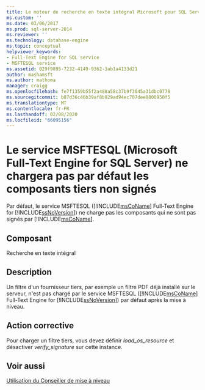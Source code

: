 ```yaml
---
title: Le moteur de recherche en texte intégral Microsoft pour SQL Server ne chargera pas par défaut les composants tiers non signés | Microsoft Docs
ms.custom: ''
ms.date: 03/06/2017
ms.prod: sql-server-2014
ms.reviewer: ''
ms.technology: database-engine
ms.topic: conceptual
helpviewer_keywords:
- Full-Text Engine for SQL service
- MSFTESQL service
ms.assetid: 029f9895-7232-4149-9362-3ab1a4133d21
author: mashamsft
ms.author: mathoma
manager: craigg
ms.openlocfilehash: fe7f1359b55f2a488a58c37b9f3045a31dbc0778
ms.sourcegitcommit: b87d36c46b39af8b929ad94ec707dee8800950f5
ms.translationtype: MT
ms.contentlocale: fr-FR
ms.lasthandoff: 02/08/2020
ms.locfileid: "66095156"
---
```

# <a name="the-microsoft-full-text-engine-for-sql-server-will-not-load-unsigned-third-party-components-by-default"></a>Le service MSFTESQL (Microsoft Full-Text Engine for SQL Server) ne chargera pas par défaut les composants tiers non signés
  Par défaut, le service MSFTESQL ([!INCLUDE[msCoName](../../includes/msconame-md.md)] Full-Text Engine for [!INCLUDE[ssNoVersion](../../includes/ssnoversion-md.md)]) ne charge pas les composants qui ne sont pas signés par [!INCLUDE[msCoName](../../includes/msconame-md.md)].  
  
## <a name="component"></a>Composant  
 Recherche en texte intégral  
  
## <a name="description"></a>Description  
 Un filtre d'un fournisseur tiers, par exemple un filtre PDF déjà installé sur le serveur, n'est pas chargé par le service MSFTESQL ([!INCLUDE[msCoName](../../includes/msconame-md.md)] Full-Text Engine for [!INCLUDE[ssNoVersion](../../includes/ssnoversion-md.md)]) par défaut après la mise à niveau.  
  
## <a name="corrective-action"></a>Action corrective  
 Pour charger un filtre tiers, vous devez définir *load_os_resource* et désactiver *verify_signature* sur cette instance.  
  
## <a name="see-also"></a>Voir aussi  
 [Utilisation du Conseiller de mise à niveau](../../../2014/sql-server/install/working-with-upgrade-advisor.md)  
  
  
